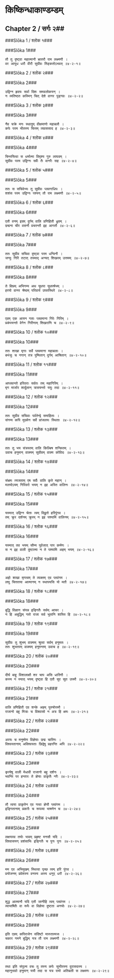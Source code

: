 किष्किन्धाकाण्डम्डम्
===============================


## Chapter 2  / सर्गः २##


###Slōka 1 / श्लोक १###


###Slōka 1###


    तौ तु दृष्ट्वा महात्मानौ भ्रातरौ राम लक्ष्मणौ ।
    वर आयुध धरौ वीरौ सुग्रीवः श्ङ्कितोऽभवत् ॥४-२-१॥


###Slōka 2 / श्लोक २###


###Slōka 2###


    उद्विग्न हृदयः सर्वा दिशः समवलोकयन् ।
    न व्यतिष्ठत कस्मिन् चित् देशे वानर पुङ्गवः ॥४-२-२॥


###Slōka 3 / श्लोक ३###


###Slōka 3###


    नैव चक्रे मनः स्थातुम् वीक्षमाणो महाबलौ ।
    कपेः परम भीतस्य चित्तम् व्यवससाद ह ॥४-२-३॥


###Slōka 4 / श्लोक ४###


###Slōka 4###


    चिन्तयित्वा स धर्मात्मा विमृश्य गुरु लाघवम् ।
    सुग्रीवः परम उद्विग्नः सर्वैः तैः वानरैः सह ॥४-२-४॥


###Slōka 5 / श्लोक ५###


###Slōka 5###


    ततः स सचिवेभ्यः तु सुग्रीवः प्लवगाधिपः ।
    शशंस परम उद्विग्नः पश्यन् तौ राम लक्ष्मणौ ॥४-२-५॥


###Slōka 6 / श्लोक ६###


###Slōka 6###


    एतौ वनम् इदम् दुर्गम् वालि प्रणिहितौ ध्रुवम् ।
    छद्मना चीर वसनौ प्रचरन्तौ इह आगतौ ॥४-२-६॥


###Slōka 7 / श्लोक ७###


###Slōka 7###


    ततः सुग्रीव सचिवा दृष्ट्वा परम धन्विनौ ।
    जग्मुः गिरि तटात् तस्माद् अन्यत् शिखरम् उत्तमम् ॥४-२-७॥


###Slōka 8 / श्लोक ८###


###Slōka 8###


    ते क्षिप्रम् अभिगम्य अथ यूथपा यूथपर्षभम् ।
    हरयो वानर श्रेष्ठम् परिवार्य उपतस्थिरे ॥४-२-८॥


###Slōka 9 / श्लोक ९###


###Slōka 9###


    एवम् एक आयन गताः प्लवमाना गिरेः गिरिम् ।
    प्रकंपयन्तो वेगेन गिरीणाम् शिखराणि च ॥४-२-९॥


###Slōka 10 / श्लोक १०###


###Slōka 10###


    ततः शाखा मृगाः सर्वे प्लवमाना महाबलाः ।
    बभंजुः च नगान् तत्र पुष्पितान् दुर्गम् आश्रितान् ॥४-२-१०॥


###Slōka 11 / श्लोक ११###


###Slōka 11###


    आप्लवन्तो हरिवराः सर्वतः तम् महागिरिम् ।
    मृग मार्जार शार्दूलान् त्रासयन्तो ययुः तदा ॥४-२-११॥


###Slōka 12 / श्लोक १२###


###Slōka 12###


    ततः सुग्रीव सचिवाः पर्वतेन्द्रे समाहिताः ।
    संगम्य कपि मुख्येन सर्वे प्रांजलयः स्थिताः ॥४-२-१२॥


###Slōka 13 / श्लोक १३###


###Slōka 13###


    ततः तु भय संत्रस्तम् वालि किल्बिष शन्कितम् ।
    उवाच हनुमान् वाक्यम् सुग्रीवम् वाक्य कोविदः ॥४-२-१३॥


###Slōka 14 / श्लोक १४###


###Slōka 14###


    संभ्रमः त्यजताम् एष सर्वैः वालि कृते महान् ।
    मलयोऽयम् गिरिवरो भयम् न इह अस्ति वालिनः ॥४-२-१४॥


###Slōka 15 / श्लोक १५###


###Slōka 15###


    यस्मात् उद्विग्न चेताः त्वम् विद्रुतो हरिपुंगव ।
    तम् क्रूर दर्शनम् क्रूरम् न इह पश्यामि वालिनम् ॥४-२-१५॥


###Slōka 16 / श्लोक १६###


###Slōka 16###


    यस्मात् तव भयम् सौम्य पूर्वजात् पाप कर्मणः ।
    स न इह वाली दुष्टात्मा न ते पश्यामि अहम् भयम् ॥४-२-१६॥


###Slōka 17 / श्लोक १७###


###Slōka 17###


    अहो शाखा मृगत्वम् ते व्यक्तम् एव प्लवंगम ।
    लघु चित्ततया आत्मानम् न स्थापयसि यो मतौ ॥४-२-१७॥


###Slōka 18 / श्लोक १८###


###Slōka 18###


    बुद्धि विज्ञान संपन्न इङ्गितैः सर्वम् आचर ।
    न हि अबुद्धिम् गतो राजा सर्व भूतानि शास्ति हि ॥४-२-१८॥


###Slōka 19 / श्लोक १९###


###Slōka 19###


    सुग्रीवः तु शुभम् वाक्यम् श्रुत्वा सर्वम् हनूमतः ।
    ततः शुभतरम् वाक्यम् हनूमन्तम् उवाच ह ॥४-२-१९॥


###Slōka 20 / श्लोक २०###


###Slōka 20###


    दीर्घ बाहू विशालाक्षौ शर चाप असि धारिणौ ।
    कस्य न स्यात् भयम् दृष्ट्वा हि एतौ सुर सुत उपमौ ॥४-२-२०॥


###Slōka 21 / श्लोक २१###


###Slōka 21###


    वालि प्रणिहितौ एव शन्के अहम् पुरुषोत्तमौ ।
    राजानो बहु मित्राः च विश्वासो न अत्र हि क्षमः ॥४-२-२१॥


###Slōka 22 / श्लोक २२###


###Slōka 22###


    अरयः च मनुष्येण विज्ञेयाः छद्म चारिणः ।
    विश्वस्तानाम् अविश्वस्ताः छिद्रेषु प्रहरन्ति अपि ॥४-२-२२॥


###Slōka 23 / श्लोक २३###


###Slōka 23###


    कृत्येषु वाली मेधावी राजानो बहु दर्शनः ।
    भवन्ति पर हन्तारः ते ज्ञेयाः प्राकृतैः नरैः ॥४-२-२३॥


###Slōka 24 / श्लोक २४###


###Slōka 24###


    तौ त्वया प्राकृतेन एव गत्वा ज्ञेयौ प्लवंगम ।
    इङ्गितानाम् प्रकारैः च रूपव्या भाषणेन च ॥४-२-२४॥


###Slōka 25 / श्लोक २५###


###Slōka 25###


    लक्षयस्व तयोः भावम् प्रहृष्ट मनसौ यदि ।
    विश्वासयन् प्रशंसाभिः इङ्गितैः च पुनः पुनः ॥४-२-२५॥


###Slōka 26 / श्लोक २६###


###Slōka 26###


    मम एव अभिमुखम् स्थित्वा पृच्छ त्वम् हरि पुंगव ।
    प्रयोजनम् प्रवेशस्य वनस्य अस्य धनुर् धरौ ॥४-२-२६॥


###Slōka 27 / श्लोक २७###


###Slōka 27###


    शुद्ध आत्मानौ यदि एतौ जानीहि त्वम् प्लवंगम ।
    व्याभाषितैः वा रूपैः वा विज्ञेया दुष्टता अनयोः ॥४-२-२७॥


###Slōka 28 / श्लोक २८###


###Slōka 28###


    इति एवम् कपिराजेन संदिष्टो मारुतात्मजः ।
    चकार गमने बुद्धिम् यत्र तौ राम लक्ष्मणौ ॥४-२-२८॥


###Slōka 29 / श्लोक २९###


###Slōka 29###


    तथा इति संपूज्य वचः तु तस्य कपेः सुभीतस्य दुरासदस्य ।
    महानुभावो हनुमान् ययौ तदा स यत्र रामो अतिबली स लक्ष्मणः ॥४-२-२९॥


